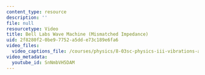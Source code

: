 ```yaml
---
content_type: resource
description: ''
file: null
resourcetype: Video
title: Bell Labs Wave Machine (Mismatched Impedance)
uid: 2f8280f2-0be9-7752-a5dd-e73c189e6fa6
video_files:
  video_captions_file: /courses/physics/8-03sc-physics-iii-vibrations-and-waves-fall-2016/part-i-mechanical-vibrations-and-waves/lecture-10/copy2_of_lecture-10-video/SnNmbVH5DAM.vtt
video_metadata:
  youtube_id: SnNmbVH5DAM
---
```

